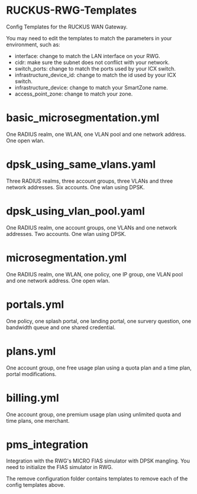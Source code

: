 # RUCKUS-RWG-Templates
Config Templates for the RUCKUS WAN Gateway.

You may need to edit the templates to match the parameters in your environment, such as:
- interface: change to match the LAN interface on your RWG.
- cidr: make sure the subnet does not conflict with your network.
- switch_ports: change to match the ports used by your ICX switch.
- infrastructure_device_id: change to match the id used by your ICX switch.
- infrastructure_device: change to match your SmartZone name.
- access_point_zone: change to match your zone.

# basic_microsegmentation.yml
One RADIUS realm, one WLAN, one VLAN pool and one network address. One open wlan.

# dpsk_using_same_vlans.yaml
Three RADIUS realms, three account groups, three VLANs and three network addresses. Six accounts. One wlan using DPSK.

# dpsk_using_vlan_pool.yaml
One RADIUS realm, one account groups, one VLANs and one network addresses. Two accounts. One wlan using DPSK.

# microsegmentation.yml
One RADIUS realm, one WLAN, one policy, one IP group, one VLAN pool and one network address. One open wlan.

# portals.yml
One policy, one splash portal, one landing portal, one survery question, one bandwidth queue and one shared credential.

# plans.yml
One account group, one free usage plan using a quota plan and a time plan, portal modifications. 

# billing.yml
One account group, one premium usage plan using unlimited quota and time plans, one merchant.

# pms_integration
Integration with the RWG's MICRO FIAS simulator with DPSK mangling. You need to initialize the FIAS simulator in RWG.

The remove configuration folder contains templates to remove each of the config templates above.
